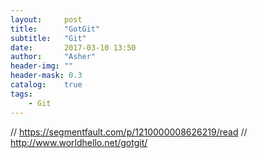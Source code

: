 ```yaml
---
layout:     post
title:      "GotGit"
subtitle:   "Git"
date:       2017-03-10 13:50
author:     "Asher"
header-img: ""
header-mask: 0.3
catalog:    true
tags:
    - Git
---
```


// https://segmentfault.com/p/1210000008626219/read
// http://www.worldhello.net/gotgit/
